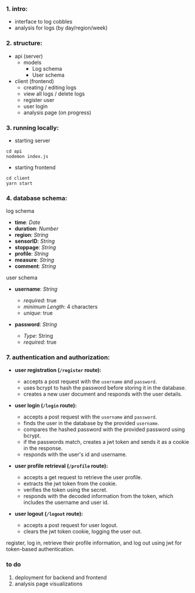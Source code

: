 ### 1. **intro:**
- interface to log cobbles
- analysis for logs (by day/region/week)

### 2. **structure:**
- api (server)
    - models
        - Log schema
        - User schema
- client (frontend)
    - creating / editing logs
    - view all logs / delete logs
    - register user
    - user login
    - analysis page (on progress)

### 3. **running locally:**

- starting server

```
cd api
nodemon index.js
```


- starting frontend

```
cd client
yarn start
```


### 4. **database schema:**

log schema

- **time**: *Date*
- **duration**: *Number*
- **region**: *String*
- **sensorID**: *String*
- **stoppage**: *String*
- **profile**: *String*
- **measure**: *String*
- **comment**: *String*

user schema

- **username**: *String*
  - *required*: true
  - *minimum Length*: 4 characters
  - *unique*: true

- **password**: *String*
  - *Type*: String
  - *required*: true

### 7. **authentication and authorization:**

- **user registration (`/register` route):**
  - accepts a post request with the `username` and `password`.
  - uses bcrypt to hash the password before storing it in the database.
  - creates a new user document and responds with the user details.

- **user login (`/login` route):**
  - accepts a post request with the `username` and `password`.
  - finds the user in the database by the provided `username`.
  - compares the hashed password with the provided password using bcrypt.
  - if the passwords match, creates a jwt token and sends it as a cookie in the response.
  - responds with the user's id and username.

- **user profile retrieval (`/profile` route):**
  - accepts a get request to retrieve the user profile.
  - extracts the jwt token from the cookie.
  - verifies the token using the secret.
  - responds with the decoded information from the token, which includes the username and user id.

- **user logout (`/logout` route):**
  - accepts a post request for user logout.
  - clears the jwt token cookie, logging the user out.

register, log in, retrieve their profile information, and log out using jwt for token-based authentication.

### to do

1. deployment for backend and frontend
2. analysis page visualizations